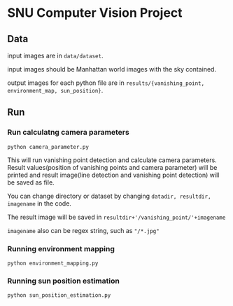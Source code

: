 # SNU Computer Vision Project

## Data
input images are in `data/dataset`.

input images should be Manhattan world images with the sky contained.

output images for each python file are in `results/{vanishing_point, environment_map, sun_position}`.

## Run
### Run calculatng camera parameters
```
python camera_parameter.py
```
This will run vanishing point detection and calculate camera parameters. Result values(position of vanishing points and camera parameter) will be printed and result image(line detection and vanishing point detection) will be saved as file.


You can change directory or dataset by changing `datadir, resultdir, imagename` in the code.

The result image will be saved in `resultdir+'/vanishing_point/'+imagename`

`imagename` also can be regex string, such as `"/*.jpg"`


### Running environment mapping
```
python environment_mapping.py
```

### Running sun position estimation
```
python sun_position_estimation.py
```

